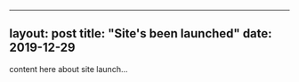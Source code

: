 
---
layout: post
title: "Site's been launched"
date: 2019-12-29
---
content here about site launch...

